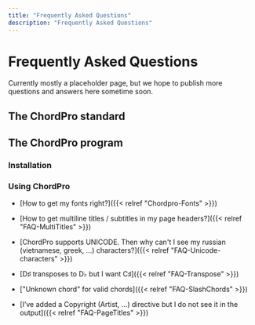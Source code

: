 ```yaml
---
title: "Frequently Asked Questions"
description: "Frequently Asked Questions"
---
```


# Frequently Asked Questions

Currently mostly a placeholder page, but we hope to publish more
questions and answers here sometime soon. 

## The ChordPro standard

## The ChordPro program

### Installation

### Using ChordPro

* [How to get my fonts right?]({{< relref "Chordpro-Fonts" >}})

* [How to get multiline titles / subtitles in my page headers?]({{< relref "FAQ-MultiTitles" >}})

* [ChordPro supports UNICODE. Then why can't I see my russian (vietnamese, greek, ...) characters?]({{< relref "FAQ-Unicode-characters" >}})

* [D♯ transposes to D♭ but I want C♯]({{< relref "FAQ-Transpose" >}})

* ["Unknown chord" for valid chords]({{< relref "FAQ-SlashChords" >}})

* [I’ve added a Copyright (Artist, ...) directive but I do not see it in the output]({{< relref "FAQ-PageTitles" >}})

